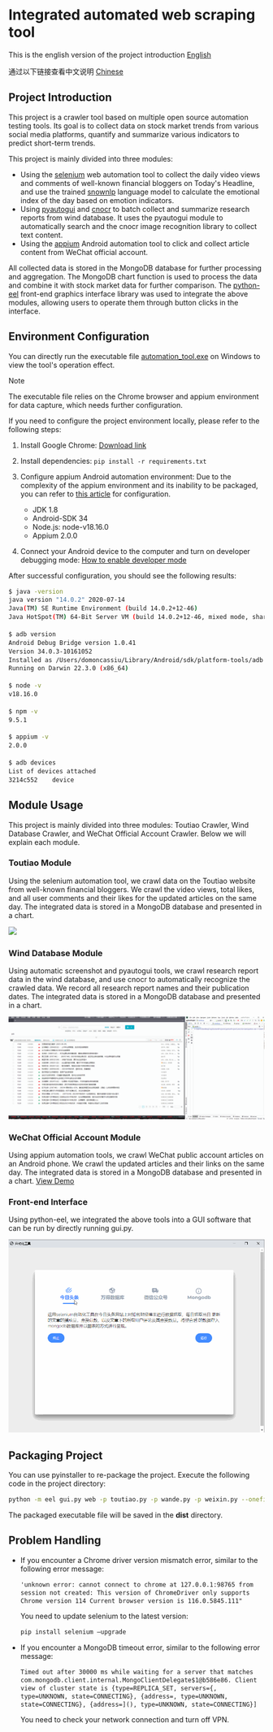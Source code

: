 # Integrated automated web scraping tool
This is the english version of the project introduction [English](https://github.com/domoncassiu/web-scraping/blob/main/README.md)

通过以下链接查看中文说明 [Chinese](https://github.com/domoncassiu/web-scraping/blob/main/README_CN.md)

## Project Introduction

This project is a crawler tool based on multiple open source automation testing tools. Its goal is to collect data on stock market trends from various social media platforms, quantify and summarize various indicators to predict short-term trends.

This project is mainly divided into three modules:

- Using the [selenium](https://github.com/SeleniumHQ/selenium) web automation tool to collect the daily video views and comments of well-known financial bloggers on Today's Headline, and use the trained [snownlp](https://github.com/isnowfy/snownlp) language model to calculate the emotional index of the day based on emotion indicators.
- Using [pyautogui](https://github.com/asweigart/pyautogui) and [cnocr](https://yiyan.baidu.com/) to batch collect and summarize research reports from wind database. It uses the pyautogui module to automatically search and the cnocr image recognition library to collect text content.
- Using the [appium](https://github.com/appium/appium) Android automation tool to click and collect article content from WeChat official account.

All collected data is stored in the MongoDB database for further processing and aggregation. The MongoDB chart function is used to process the data and combine it with stock market data for further comparison. The [python-eel](https://github.com/python-eel/Eel) front-end graphics interface library was used to integrate the above modules, allowing users to operate them through button clicks in the interface.

## Environment Configuration

You can directly run the executable file [automation_tool.exe](https://github.com/domoncassiu/web-scraping/releases/tag/v0.1.0-alpha) on Windows to view the tool's operation effect.

> [!NOTE]
> The executable file relies on the Chrome browser and appium environment for data capture, which needs further configuration.

If you need to configure the project environment locally, please refer to the following steps:

1. Install Google Chrome: [Download link](https://www.google.com/chrome/)

2. Install dependencies: `pip install -r requirements.txt`

3. Configure appium Android automation environment: Due to the complexity of the appium environment and its inability to be packaged, you can refer to [this article](https://blog.csdn.net/u010454117/article/details/122531278?ops_request_misc=%257B%2522request%255Fid%2522%253A%2522169329147616800192279737%2522%252C%2522scm%2522%253A%252220140713.130102334..%2522%257D&request_id=169329147616800192279737&biz_id=0&utm_medium=distribute.pc_search_result.none-task-blog-2~all~sobaiduend~default-2-122531278-null-null.142^v93^chatgptT3_2&utm_term=windows%20appium&spm=1018.2226.3001.4187) for configuration.

   - JDK 1.8
   - Android-SDK 34
   - Node.js: node-v18.16.0
   - Appium 2.0.0

4. Connect your Android device to the computer and turn on developer debugging mode: [How to enable developer mode](https://developer.android.com/studio/debug/dev-options)

After successful configuration, you should see the following results:

```bash
$ java -version
java version "14.0.2" 2020-07-14
Java(TM) SE Runtime Environment (build 14.0.2+12-46)
Java HotSpot(TM) 64-Bit Server VM (build 14.0.2+12-46, mixed mode, sharing)

$ adb version
Android Debug Bridge version 1.0.41
Version 34.0.3-10161052
Installed as /Users/domoncassiu/Library/Android/sdk/platform-tools/adb
Running on Darwin 22.3.0 (x86_64)

$ node -v
v18.16.0

$ npm -v
9.5.1

$ appium -v
2.0.0

$ adb devices
List of devices attached
3214c552	device
```

## Module Usage

This project is mainly divided into three modules: Toutiao Crawler, Wind Database Crawler, and WeChat Official Account Crawler. Below we will explain each module.

### Toutiao Module

Using the selenium automation tool, we crawl data on the Toutiao website from well-known financial bloggers. We crawl the video views, total likes, and all user comments and their likes for the updated articles on the same day. The integrated data is stored in a MongoDB database and presented in a chart.

![](https://github.com/domoncassiu/web-scraping/blob/main/examples/1.gif)

### Wind Database Module

Using automatic screenshot and pyautogui tools, we crawl research report data in the wind database, and use cnocr to automatically recognize the crawled data. We record all research report names and their publication dates. The integrated data is stored in a MongoDB database and presented in a chart.

![](https://github.com/domoncassiu/web-scraping/blob/main/examples/2.gif)

### WeChat Official Account Module

Using appium automation tools, we crawl WeChat public account articles on an Android phone. We crawl the updated articles and their links on the same day. The integrated data is stored in a MongoDB database and presented in a chart. [View Demo](https://github.com/domoncassiu/web-scraping/blob/main/examples/demo.mov)

### Front-end Interface

Using python-eel, we integrated the above tools into a GUI software that can be run by directly running gui.py.

![](https://github.com/domoncassiu/web-scraping/blob/main/examples/3.gif)

## Packaging Project

You can use pyinstaller to re-package the project. Execute the following code in the project directory:

```bash
python -m eel gui.py web -p toutiao.py -p wande.py -p weixin.py --onefile --collect-all snownlp --collect-all cnocr
```

The packaged executable file will be saved in the **dist** directory.

## Problem Handling

- If you encounter a Chrome driver version mismatch error, similar to the following error message:

  ```
  'unknown error: cannot connect to chrome at 127.0.0.1:98765 from session not created: This version of ChromeDriver only supports Chrome version 114 Current browser version is 116.0.5845.111"
  ```

  You need to update selenium to the latest version:

  ```bash
  pip install selenium —upgrade
  ```

- If you encounter a MongoDB timeout error, similar to the following error message:

  ```
  Timed out after 30000 ms while waiting for a server that matches com.mongodb.client.internal.MongoClientDelegate$1@b586e86. Client view of cluster state is {type=REPLICA_SET, servers={, type=UNKNOWN, state=CONNECTING}, {address=, type=UNKNOWN, state=CONNECTING}, {address=](), type=UNKNOWN, state=CONNECTING}]
  ```

  You need to check your network connection and turn off VPN.
